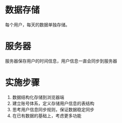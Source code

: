 # 数据存储
每个用户，每天的数据单独存储。
# 服务器
服务器保存用户的时间信息，用户信息一直会同步到服务器
# 实施步骤
1. 数据结构化存储到浏览器端
2. 建立账号体系，定义存储用户信息的表结构
3. 思考用户信息同步规则，保证数据稳定同步
4. 在已有数据的基础上，考虑更多功能